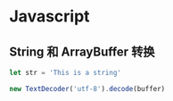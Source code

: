 # Javascript

## String 和 ArrayBuffer 转换

```js
let str = 'This is a string'

new TextDecoder('utf-8').decode(buffer)
```

